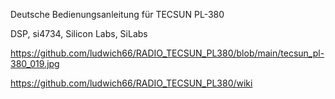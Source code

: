Deutsche Bedienungsanleitung für TECSUN PL-380

DSP, si4734, Silicon Labs, SiLabs

https://github.com/ludwich66/RADIO_TECSUN_PL380/blob/main/tecsun_pl-380_019.jpg

https://github.com/ludwich66/RADIO_TECSUN_PL380/wiki
